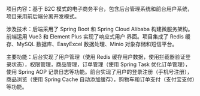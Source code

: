 项目内容：基于 B2C 模式的电子商务平台，包含后台管理系统和前台用户系统，项目采用前后端分离开发模式。

涉及技术：后端采用了 Spring Boot 和 Spring Cloud Alibaba 构建微服务架构。前端运用 Vue3 和 Element Plus 实现了响应式用户
界面。项目集成了 Redis 缓存、MySQL 数据库、EasyExcel 数据处理、Minio 对象存储和短信平台。

主要功能：后台实现了用户管理（使用 Redis 缓存用户数据，使用拦截器验证登录状态），权限管理，商品管理，订单管理（使用 Spring
Task 优化订单管理），使用 Spring AOP 记录日志等功能。前台实现了用户的登录注册（手机号注册），商品浏览（使用 Spring Cache
自动添加缓存），购物车和订单支付（支付宝支付）等功能。
